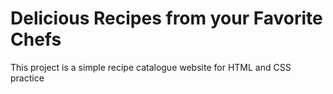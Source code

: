 # Delicious Recipes from your Favorite Chefs

This project is a simple recipe catalogue website for HTML and CSS practice